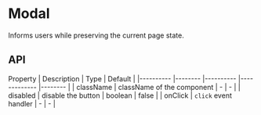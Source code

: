 # Modal

Informs users while preserving the current page state.

<Demos />

## API
Property    | Description    | Type      | Default   |
|---------- |-------- |---------- |-------------  |-------- |
| className | className of the component | - | - |
| disabled  | disable the button    | boolean | false   |
| onClick | `click` event handler | - | - |
